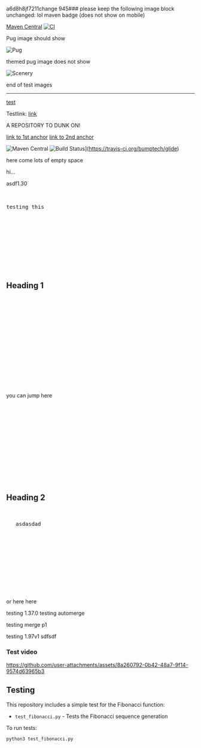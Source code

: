 a6d8h8jf7211change 945### please keep the following image block unchanged:
lol
maven badge (does not show on mobile)

[Maven Central](https://maven-badges.herokuapp.com/maven-central/com.github.bumptech.glide/glide/badge.svg)
[![CI](https://github.com/bigandroidenergies/and1/actions/workflows/test.yml/badge.svg)](https://github.com/bigandroidenergies/and1/actions/workflows/test.yml)

Pug image should show <br>

![Pug](https://github.com/user-attachments/assets/68ffe6de-a56b-482c-b3d9-e72bc59d9c51)

themed pug image does not show

 ![Scenery](https://github.com/user-attachments/assets/ffc6d068-7ec1-498a-a143-305a0e740800)

end of test images
<hr/>

[test](models)

Testlink: [link](miaolz123.github.io/vue-helmet/)

A REPOSITORY TO DUNK ON!

[link to 1st anchor](#jumpToMe)
[link to 2nd anchor](#jumpToMe2)

![Maven Central](https://maven-badges.herokuapp.com/maven-central/com.github.bumptech.glide/glide/badge.svg)
![Build Status](https://travis-ci.org/bumptech/glide.svg?branch=dev)](https://travis-ci.org/bumptech/glide)

here come lots of empty space

hi...

asdf1.30
<pre>
  
  
testing this

   

   

   

   
   

</pre>   
## Heading 1
<pre>

   

   

   

   

   

   

   

</pre>
<a id="jumpToMe"></a>you can jump here
<pre>
   

   

   

   

   
   

   

</pre>   
## Heading 2
<pre>   

   asdasdad

   

   

   

   

   

</pre>
<a id="jumpToMe2"></a>or here here

testing 1.37.0
testing automerge


testing merge p1

testing 1.97v1
sdfsdf

### Test video

https://github.com/user-attachments/assets/8a260792-0b42-48a7-9f14-9574d63965b3

## Testing

This repository includes a simple test for the Fibonacci function:
- `test_fibonacci.py` - Tests the Fibonacci sequence generation

To run tests:
```bash
python3 test_fibonacci.py
```


